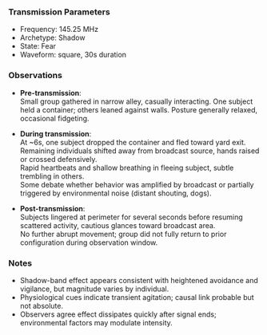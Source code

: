 ### Transmission Parameters
- Frequency: 145.25 MHz
- Archetype: Shadow
- State: Fear
- Waveform: square, 30s duration

### Observations
- **Pre-transmission**:  
  Small group gathered in narrow alley, casually interacting. One subject held a container; others leaned against walls. Posture generally relaxed, occasional fidgeting.  

- **During transmission**:  
  At ~6s, one subject dropped the container and fled toward yard exit.  
  Remaining individuals shifted away from broadcast source, hands raised or crossed defensively.  
  Rapid heartbeats and shallow breathing in fleeing subject, subtle trembling in others.  
  Some debate whether behavior was amplified by broadcast or partially triggered by environmental noise (distant shouting, dogs).  

- **Post-transmission**:  
  Subjects lingered at perimeter for several seconds before resuming scattered activity, cautious glances toward broadcast area.  
  No further abrupt movement; group did not fully return to prior configuration during observation window.  

### Notes
- Shadow-band effect appears consistent with heightened avoidance and vigilance, but magnitude varies by individual.  
- Physiological cues indicate transient agitation; causal link probable but not absolute.  
- Observers agree effect dissipates quickly after signal ends; environmental factors may modulate intensity.  

